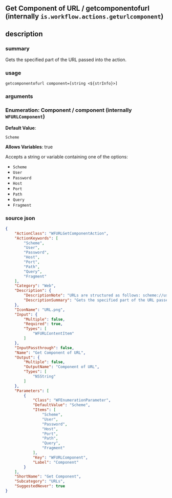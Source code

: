 
## Get Component of URL / getcomponentofurl (internally `is.workflow.actions.geturlcomponent`)



## description
### summary
Gets the specified part of the URL passed into the action.


### usage
`getcomponentofurl component=[string <${strInfo}>]`

### arguments
### Enumeration: Component / component (internally `WFURLComponent`)
**Default Value**:
```
Scheme
```
**Allows Variables**: true



Accepts a string 
or variable
containing one of the options:

- `Scheme`
- `User`
- `Password`
- `Host`
- `Port`
- `Path`
- `Query`
- `Fragment`

### source json

```json
{
	"ActionClass": "WFURLGetComponentAction",
	"ActionKeywords": [
		"Scheme",
		"User",
		"Password",
		"Host",
		"Port",
		"Path",
		"Query",
		"Fragment"
	],
	"Category": "Web",
	"Description": {
		"DescriptionNote": "URLs are structured as follows: scheme://user:password@host:port/path?query#fragment",
		"DescriptionSummary": "Gets the specified part of the URL passed into the action."
	},
	"IconName": "URL.png",
	"Input": {
		"Multiple": false,
		"Required": true,
		"Types": [
			"WFURLContentItem"
		]
	},
	"InputPassthrough": false,
	"Name": "Get Component of URL",
	"Output": {
		"Multiple": false,
		"OutputName": "Component of URL",
		"Types": [
			"NSString"
		]
	},
	"Parameters": [
		{
			"Class": "WFEnumerationParameter",
			"DefaultValue": "Scheme",
			"Items": [
				"Scheme",
				"User",
				"Password",
				"Host",
				"Port",
				"Path",
				"Query",
				"Fragment"
			],
			"Key": "WFURLComponent",
			"Label": "Component"
		}
	],
	"ShortName": "Get Component",
	"Subcategory": "URLs",
	"SuggestedNever": true
}
```

